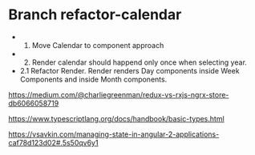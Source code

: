 # Branch refactor-calendar

- 1. Move Calendar to component approach
- 2. Render calendar should happend only once when selecting year.
- 2.1 Refactor Render. Render renders Day components inside Week Components and inside Month components.

https://medium.com/@charliegreenman/redux-vs-rxjs-ngrx-store-db6066058719

https://www.typescriptlang.org/docs/handbook/basic-types.html

https://vsavkin.com/managing-state-in-angular-2-applications-caf78d123d02#.5s50qv6y1
